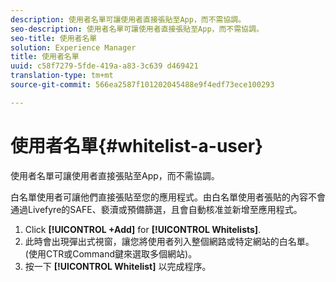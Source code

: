 ```yaml
---
description: 使用者名單可讓使用者直接張貼至App，而不需協調。
seo-description: 使用者名單可讓使用者直接張貼至App，而不需協調。
seo-title: 使用者名單
solution: Experience Manager
title: 使用者名單
uuid: c58f7279-5fde-419a-a83-3c639 d469421
translation-type: tm+mt
source-git-commit: 566ea2587f101202045488e9f4edf73ece100293

---
```



# 使用者名單{#whitelist-a-user}

使用者名單可讓使用者直接張貼至App，而不需協調。

白名單使用者可讓他們直接張貼至您的應用程式。由白名單使用者張貼的內容不會通過Livefyre的SAFE、褻瀆或預備篩選，且會自動核准並新增至應用程式。

1. Click **[!UICONTROL +Add]** for **[!UICONTROL Whitelists]**.
1. 此時會出現彈出式視窗，讓您將使用者列入整個網路或特定網站的白名單。(使用CTR或Command鍵來選取多個網站)。
1. 按一下 **[!UICONTROL Whitelist]** 以完成程序。
